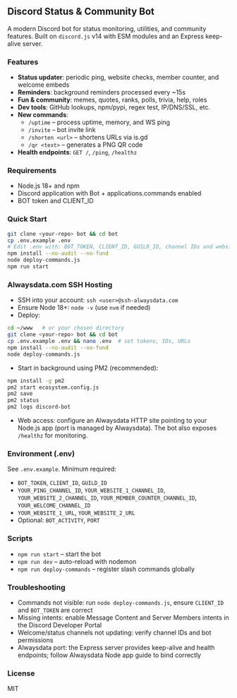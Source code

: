 ## Discord Status & Community Bot

A modern Discord bot for status monitoring, utilities, and community features. Built on `discord.js` v14 with ESM modules and an Express keep-alive server.

### Features
- **Status updater**: periodic ping, website checks, member counter, and welcome embeds
- **Reminders**: background reminders processed every ~15s
- **Fun & community**: memes, quotes, ranks, polls, trivia, help, roles
- **Dev tools**: GitHub lookups, npm/pypi, regex test, IP/DNS/SSL, etc.
- **New commands**:
  - `/uptime` – process uptime, memory, and WS ping
  - `/invite` – bot invite link
  - `/shorten <url>` – shortens URLs via is.gd
  - `/qr <text>` – generates a PNG QR code
- **Health endpoints**: `GET /`, `/ping`, `/healthz`

### Requirements
- Node.js 18+ and npm
- Discord application with Bot + applications.commands enabled
- BOT token and CLIENT_ID

### Quick Start
```bash
git clone <your-repo> bot && cd bot
cp .env.example .env
# Edit .env with: BOT_TOKEN, CLIENT_ID, GUILD_ID, channel IDs and website URLs
npm install --no-audit --no-fund
node deploy-commands.js
npm run start
```

### Alwaysdata.com SSH Hosting
- SSH into your account: `ssh <user>@ssh-alwaysdata.com`
- Ensure Node 18+: `node -v` (use `nvm` if needed)
- Deploy:
```bash
cd ~/www   # or your chosen directory
git clone <your-repo> bot && cd bot
cp .env.example .env && nano .env  # set tokens, IDs, URLs
npm install --no-audit --no-fund
node deploy-commands.js
```
- Start in background using PM2 (recommended):
```bash
npm install -g pm2
pm2 start ecosystem.config.js
pm2 save
pm2 status
pm2 logs discord-bot
```
- Web access: configure an Alwaysdata HTTP site pointing to your Node.js app (port is managed by Alwaysdata). The bot also exposes `/healthz` for monitoring.

### Environment (.env)
See `.env.example`. Minimum required:
- `BOT_TOKEN`, `CLIENT_ID`, `GUILD_ID`
- `YOUR_PING_CHANNEL_ID`, `YOUR_WEBSITE_1_CHANNEL_ID`, `YOUR_WEBSITE_2_CHANNEL_ID`, `YOUR_MEMBER_COUNTER_CHANNEL_ID`, `YOUR_WELCOME_CHANNEL_ID`
- `YOUR_WEBSITE_1_URL`, `YOUR_WEBSITE_2_URL`
- Optional: `BOT_ACTIVITY`, `PORT`

### Scripts
- `npm run start` – start the bot
- `npm run dev` – auto-reload with nodemon
- `npm run deploy-commands` – register slash commands globally

### Troubleshooting
- Commands not visible: run `node deploy-commands.js`, ensure `CLIENT_ID` and `BOT_TOKEN` are correct
- Missing intents: enable Message Content and Server Members intents in the Discord Developer Portal
- Welcome/status channels not updating: verify channel IDs and bot permissions
- Alwaysdata port: the Express server provides keep-alive and health endpoints; follow Alwaysdata Node app guide to bind correctly

### License
MIT